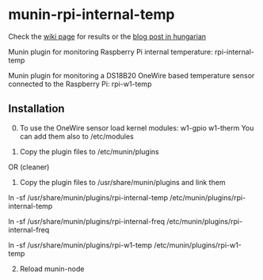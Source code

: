 munin-rpi-internal-temp
=======================

Check the [wiki page](https://github.com/gajdipajti/munin-rpi-temp/wiki) for results or the [blog post in hungarian](http://logout.hu/cikk/homerseklet_mero_pi/teljes.html)

Munin plugin for monitoring Raspberry Pi internal temperature: rpi-internal-temp

Munin plugin for monitoring a DS18B20 OneWire based temperature sensor connected to the Raspberry Pi: rpi-w1-temp

Installation
------------

0. To use the OneWire sensor load kernel modules: w1-gpio w1-therm
You can add them also to /etc/modules

1. Copy the plugin files to /etc/munin/plugins

OR (cleaner)

1. Copy the plugin files to /usr/share/munin/plugins and link them

ln -sf /usr/share/munin/plugins/rpi-internal-temp /etc/munin/plugins/rpi-internal-temp

ln -sf /usr/share/munin/plugins/rpi-internal-freq /etc/munin/plugins/rpi-internal-freq

ln -sf /usr/share/munin/plugins/rpi-w1-temp /etc/munin/plugins/rpi-w1-temp

2. Reload munin-node

